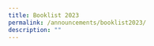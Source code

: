 ```yaml
---
title: Booklist 2023
permalink: /announcements/booklist2023/
description: ""
---
```

[](/files/2023%20Semester%201/Montfort%20Junior%20Booklist%202023%20Primary%201.pdf)

[](/files/2023%20Semester%201/Montfort%20Junior%20Booklist%202023%20Primary%202.pdf)

[](/files/2023%20Semester%201/Montfort%20Junior%20Booklist%202023%20Primary%203.pdf)

[](/files/2023%20Semester%201/Montfort%20Junior%20Booklist%202023%20Primary%204.pdf)

[](/files/2023%20Semester%201/Montfort%20Junior%20Booklist%202023%20Primary%205%20F.pdf)

[](/files/2023%20Semester%201/Montfort%20Junior%20Booklist%202023%20Primary%205.pdf)

[](/files/2023%20Semester%201/Montfort%20Junior%20Booklist%202023%20Primary%206%20F.pdf)

[](/files/2023%20Semester%201/Montfort%20Junior%20Booklist%202023%20Primary%206.pdf)
